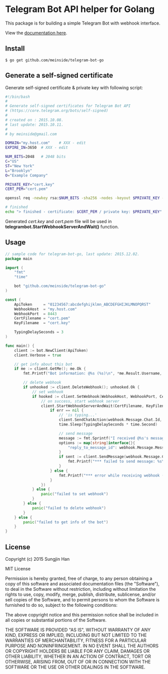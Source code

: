 # Telegram Bot API helper for Golang

This package is for building a simple Telegram Bot with webhook interface.

View the [documentation here](https://godoc.org/github.com/meinside/telegram-bot-go).

## Install

```
$ go get github.com/meinside/telegram-bot-go
```

## Generate a self-signed certificate

Generate self-signed certificate & private key with following script:

```bash
#!/bin/bash
#
# Generate self-signed certificates for Telegram Bot API
# (https://core.telegram.org/bots/self-signed)
# 
# created on : 2015.10.08.
# last update: 2015.10.11.
# 
# by meinside@gmail.com

DOMAIN="my.host.com"	# XXX - edit
EXPIRE_IN=3650	# XXX - edit

NUM_BITS=2048	# 2048 bits
C="US"
ST="New York"
L="Brooklyn"
O="Example Company"

PRIVATE_KEY="cert.key"
CERT_PEM="cert.pem"

openssl req -newkey rsa:$NUM_BITS -sha256 -nodes -keyout $PRIVATE_KEY -x509 -days $EXPIRE_IN -out $CERT_PEM -subj "/C=$C/ST=$ST/L=$L/O=$O/CN=$DOMAIN"

# finished
echo "> finished - certificate: $CERT_PEM / private key: $PRIVATE_KEY"
```

Generated *cert.key* and *cert.pem* file will be used in **telegrambot.StartWebhookServerAndWait()** function.

## Usage

```go
// sample code for telegram-bot-go, last update: 2015.12.02.
package main

import (
	"fmt"
	"time"

	bot "github.com/meinside/telegram-bot-go"
)

const (
	ApiToken     = "01234567:abcdefghijklmn_ABCDEFGHIJKLMNOPQRST"
	WebhookHost  = "my.host.com"
	WebhookPort  = 8443
	CertFilename = "cert.pem"
	KeyFilename  = "cert.key"

	TypingDelaySeconds = 3
)

func main() {
	client := bot.NewClient(ApiToken)
	client.Verbose = true

	// get info about this bot
	if me := client.GetMe(); me.Ok {
		fmt.Printf("Bot information: @%s (%s)\n", *me.Result.Username, *me.Result.FirstName)

		// delete webhook
		if unhooked := client.DeleteWebhook(); unhooked.Ok {
			// set webhook
			if hooked := client.SetWebhook(WebhookHost, WebhookPort, CertFilename); hooked.Ok {
				// on success, start webhook server
				client.StartWebhookServerAndWait(CertFilename, KeyFilename, func(webhook bot.Webhook, err error) {
					if err == nil {
						// 'is typing...'
						client.SendChatAction(webhook.Message.Chat.Id, bot.ChatActionTyping)
						time.Sleep(TypingDelaySeconds * time.Second)

						// send message
						message := fmt.Sprintf("I received @%s's message: %s", *webhook.Message.From.Username, *webhook.Message.Text)
						options := map[string]interface{}{
							"reply_to_message_id": webhook.Message.MessageId,
						}
						if sent := client.SendMessage(webhook.Message.Chat.Id, &message, options); !sent.Ok {
							fmt.Printf("*** failed to send message: %s\n", *sent.Description)
						}
					} else {
						fmt.Printf("*** error while receiving webhook (%s)\n", err.Error())
					}
				})
			} else {
				panic("failed to set webhook")
			}
		} else {
			panic("failed to delete webhook")
		}
	} else {
		panic("failed to get info of the bot")
	}
}
```

## License

Copyright (c) 2015 Sungjin Han

MIT License

Permission is hereby granted, free of charge, to any person obtaining
a copy of this software and associated documentation files (the
"Software"), to deal in the Software without restriction, including
without limitation the rights to use, copy, modify, merge, publish,
distribute, sublicense, and/or sell copies of the Software, and to
permit persons to whom the Software is furnished to do so, subject to
the following conditions:

The above copyright notice and this permission notice shall be
included in all copies or substantial portions of the Software.

THE SOFTWARE IS PROVIDED "AS IS", WITHOUT WARRANTY OF ANY KIND,
EXPRESS OR IMPLIED, INCLUDING BUT NOT LIMITED TO THE WARRANTIES OF
MERCHANTABILITY, FITNESS FOR A PARTICULAR PURPOSE AND
NONINFRINGEMENT. IN NO EVENT SHALL THE AUTHORS OR COPYRIGHT HOLDERS BE
LIABLE FOR ANY CLAIM, DAMAGES OR OTHER LIABILITY, WHETHER IN AN ACTION
OF CONTRACT, TORT OR OTHERWISE, ARISING FROM, OUT OF OR IN CONNECTION
WITH THE SOFTWARE OR THE USE OR OTHER DEALINGS IN THE SOFTWARE.

